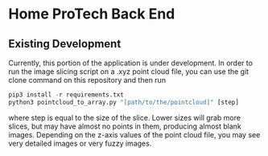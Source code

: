 # Home ProTech Back End
## Existing Development
Currently, this portion of the application is under development. In order to run the image slicing script on a .xyz point cloud file, you can use the git clone command on this repository and then run 

```Python
pip3 install -r requirements.txt
python3 pointcloud_to_array.py "[path/to/the/pointcloud]" [step]
```

where step is equal to the size of the slice. Lower sizes will grab more slices, but may have almost no points in them, producing almost blank images. Depending on the z-axis values of the point cloud file, you may see very detailed images or very fuzzy images. 
